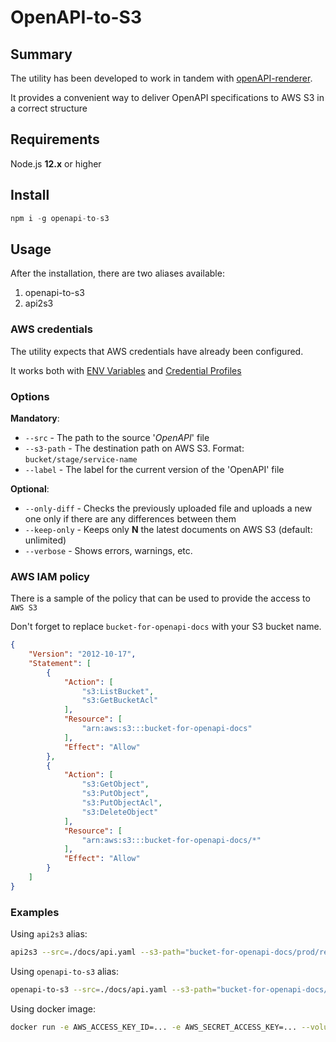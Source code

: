 # OpenAPI-to-S3


## Summary
The utility has been developed to work in tandem with [openAPI-renderer](https://github.com/velmie/openAPI-renderer). 

It provides a convenient way to deliver OpenAPI specifications to AWS S3 in a correct structure


## Requirements

Node.js **12.x** or higher

## Install

```js
npm i -g openapi-to-s3
```

## Usage

After the installation, there are two aliases available:

1. openapi-to-s3
2. api2s3

### AWS credentials

The utility expects that AWS credentials have already been configured.

It works both with [ENV Variables](https://docs.aws.amazon.com/sdk-for-php/v3/developer-guide/guide_credentials_environment.html) and [Credential Profiles](https://docs.aws.amazon.com/sdk-for-php/v3/developer-guide/guide_credentials_profiles.html) 

### Options

**Mandatory**:

* ``--src`` - The path to the source '*OpenAPI*' file
* ``--s3-path`` - The destination path on AWS S3. Format: ``bucket/stage/service-name``
* ``--label`` - The label for the current version of the 'OpenAPI' file

**Optional**:

* ``--only-diff`` - Checks the previously uploaded file and uploads a new one only if there are any differences between them
* ``--keep-only`` - Keeps only **N** the latest documents on AWS S3 (default: unlimited)
* ``--verbose`` - Shows errors, warnings, etc.

### AWS IAM policy

There is a sample of the policy that can be used to provide the access to ``AWS S3``

Don't forget to replace ``bucket-for-openapi-docs`` with your S3 bucket name.

```JSON
{
    "Version": "2012-10-17",
    "Statement": [
        {
            "Action": [
                "s3:ListBucket",
                "s3:GetBucketAcl"
            ],
            "Resource": [
                "arn:aws:s3:::bucket-for-openapi-docs"
            ],
            "Effect": "Allow"
        },
        {
            "Action": [
                "s3:GetObject",
                "s3:PutObject",
                "s3:PutObjectAcl",
                "s3:DeleteObject"
            ],
            "Resource": [
                "arn:aws:s3:::bucket-for-openapi-docs/*"
            ],
            "Effect": "Allow"
        }
    ]
}
````

### Examples

Using ``api2s3`` alias: 
```bash
api2s3 --src=./docs/api.yaml --s3-path="bucket-for-openapi-docs/prod/reports" --label=$(date +%s)
```

Using ``openapi-to-s3`` alias:
```bash
openapi-to-s3 --src=./docs/api.yaml --s3-path="bucket-for-openapi-docs/dev/reports" --label=latest --keep-only=1 --only-diff
```

Using docker image:
```bash
docker run -e AWS_ACCESS_KEY_ID=... -e AWS_SECRET_ACCESS_KEY=... --volume /path/to/docs:/docs --rm -it velmie/openapi-to-s3 --src=/docs/api.yml --s3Path="bucket-for-openapi-docs/dev/reports" --label=$(date +%s)  --keep-only=1 --only-diff
```

